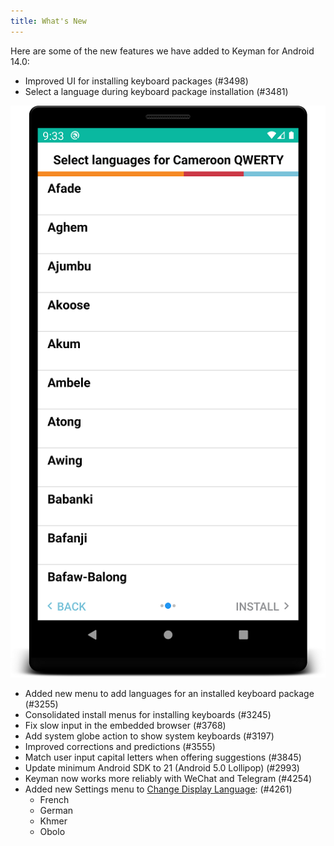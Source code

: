 ```yaml
---
title: What's New
---
```


Here are some of the new features we have added to Keyman for Android 14.0:

* Improved UI for installing keyboard packages (#3498)
* Select a language during keyboard package installation (#3481)

![](../android_images/select_language.png)

* Added new menu to add languages for an installed keyboard package (#3255)
* Consolidated install menus for installing keyboards (#3245)
* Fix slow input in the embedded browser (#3768)
* Add system globe action to show system keyboards (#3197)
* Improved corrections and predictions (#3555)
* Match user input capital letters when offering suggestions (#3845)
* Update minimum Android SDK to 21 (Android 5.0 Lollipop) (#2993)
* Keyman now works more reliably with WeChat and Telegram (#4254)
* Added new Settings menu to [Change Display Language](../basic/config/index#Change-Display-Language): (#4261)
    * French
    * German
    * Khmer
    * Obolo
